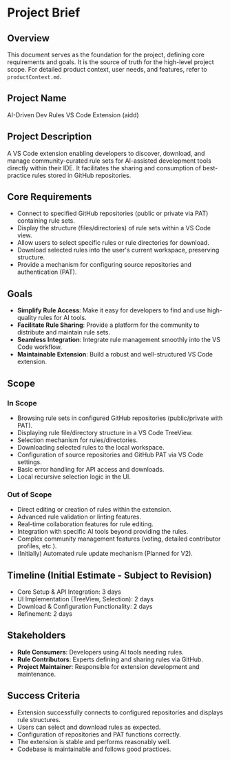# Project Brief

## Overview

This document serves as the foundation for the project, defining core requirements and goals. It is the source of truth for the high-level project scope. For detailed product context, user needs, and features, refer to `productContext.md`.

## Project Name

AI-Driven Dev Rules VS Code Extension (aidd)

## Project Description

A VS Code extension enabling developers to discover, download, and manage community-curated rule sets for AI-assisted development tools directly within their IDE. It facilitates the sharing and consumption of best-practice rules stored in GitHub repositories.

## Core Requirements

- Connect to specified GitHub repositories (public or private via PAT) containing rule sets.
- Display the structure (files/directories) of rule sets within a VS Code view.
- Allow users to select specific rules or rule directories for download.
- Download selected rules into the user's current workspace, preserving structure.
- Provide a mechanism for configuring source repositories and authentication (PAT).

## Goals

- **Simplify Rule Access**: Make it easy for developers to find and use high-quality rules for AI tools.
- **Facilitate Rule Sharing**: Provide a platform for the community to distribute and maintain rule sets.
- **Seamless Integration**: Integrate rule management smoothly into the VS Code workflow.
- **Maintainable Extension**: Build a robust and well-structured VS Code extension.

## Scope

### In Scope

- Browsing rule sets in configured GitHub repositories (public/private with PAT).
- Displaying rule file/directory structure in a VS Code TreeView.
- Selection mechanism for rules/directories.
- Downloading selected rules to the local workspace.
- Configuration of source repositories and GitHub PAT via VS Code settings.
- Basic error handling for API access and downloads.
- Local recursive selection logic in the UI.

### Out of Scope

- Direct editing or creation of rules within the extension.
- Advanced rule validation or linting features.
- Real-time collaboration features for rule editing.
- Integration with specific AI tools beyond providing the rules.
- Complex community management features (voting, detailed contributor profiles, etc.).
- (Initially) Automated rule update mechanism (Planned for V2).

## Timeline (Initial Estimate - Subject to Revision)

- Core Setup & API Integration: 3 days
- UI Implementation (TreeView, Selection): 2 days
- Download & Configuration Functionality: 2 days
- Refinement: 2 days

## Stakeholders

- **Rule Consumers**: Developers using AI tools needing rules.
- **Rule Contributors**: Experts defining and sharing rules via GitHub.
- **Project Maintainer**: Responsible for extension development and maintenance.

## Success Criteria

- Extension successfully connects to configured repositories and displays rule structures.
- Users can select and download rules as expected.
- Configuration of repositories and PAT functions correctly.
- The extension is stable and performs reasonably well.
- Codebase is maintainable and follows good practices.
